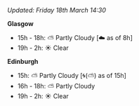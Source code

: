 *Updated: Friday 18th March 14:30*

**Glasgow**

* 15h - 18h: :partly_sunny: Partly Cloudy [:cloud: as of 8h]
* 19h - 2h: :sunny: Clear

**Edinburgh**

* 15h: :partly_sunny: Partly Cloudy [:cyclone:(:partly_sunny:) as of 15h]
* 16h - 18h: :partly_sunny: Partly Cloudy
* 19h - 2h: :sunny: Clear
